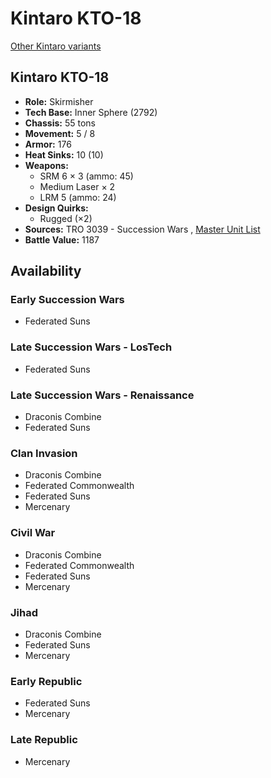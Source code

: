 # Kintaro KTO-18 

[Other Kintaro variants](../kintaro.md) 

## Kintaro KTO-18 

- **Role:** Skirmisher 
- **Tech Base:** Inner Sphere (2792) 
- **Chassis:** 55 tons 
- **Movement:** 5 / 8 
- **Armor:** 176 
- **Heat Sinks:** 10 (10) 
- **Weapons:** 
  - SRM 6 × 3 (ammo: 45) 
  - Medium Laser × 2 
  - LRM 5 (ammo: 24) 
- **Design Quirks:** 
  - Rugged (×2) 
- **Sources:** TRO 3039 - Succession Wars , [Master Unit List](http://masterunitlist.info/Unit/Details/1790) 
- **Battle Value:** 1187 

## Availability 

### Early Succession Wars 

- Federated Suns 

### Late Succession Wars - LosTech 

- Federated Suns 

### Late Succession Wars - Renaissance 

- Draconis Combine 
- Federated Suns 

### Clan Invasion 

- Draconis Combine 
- Federated Commonwealth 
- Federated Suns 
- Mercenary 

### Civil War 

- Draconis Combine 
- Federated Commonwealth 
- Federated Suns 
- Mercenary 

### Jihad 

- Draconis Combine 
- Federated Suns 
- Mercenary 

### Early Republic 

- Federated Suns 
- Mercenary 

### Late Republic 

- Mercenary 

